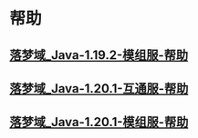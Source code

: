 
# 帮助


## [落梦域_Java-1.19.2-模组服-帮助](落梦域/落梦域_Java-1.19.2-模组服-帮助/0-落梦域_Java-1.19.2-模组服-帮助.md)
## [落梦域_Java-1.20.1-互通服-帮助](落梦域/落梦域_Java-1.20.1-互通服-帮助/0-落梦域_Java-1.20.1-互通服-帮助.md)
## [落梦域_Java-1.20.1-模组服-帮助](落梦域/落梦域_Java-1.20.1-模组服-帮助/0-落梦域_Java-1.20.1-模组服-帮助.md)